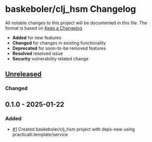 # baskeboler/clj_hsm Changelog

All notable changes to this project will be documented in this file.
The format is based on [Keep a Changelog](https://keepachangelog.com/en/1.0.0/)

* **Added** for new features
* **Changed** for changes in existing functionality
* **Deprecated** for soon-to-be removed features
* **Resolved** resolved issue
* **Security** vulnerability related change

## [Unreleased]

### Changed

## 0.1.0 - 2025-01-22

### Added

* [#1](https://github.com/practicalli/clojure/issues/1) Created baskeboler/clj_hsm project with deps-new using practicalli.template/service

[Unreleased]: https://github.com/baskeboler/clj_hsm/compare/0.1.1...HEAD
